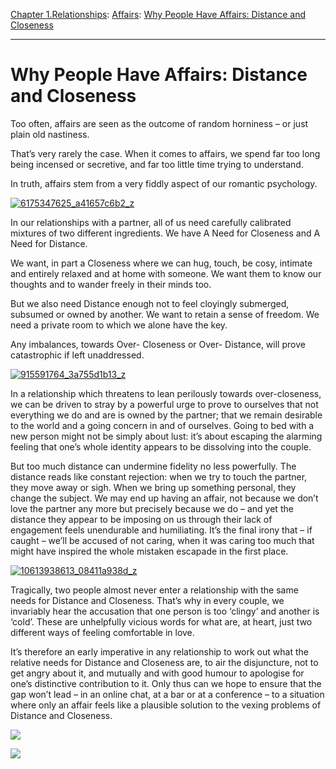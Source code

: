 [Chapter 1.Relationships](https://www.theschooloflife.com/thebookoflife/category/relationships/): [Affairs](https://www.theschooloflife.com/thebookoflife/category/relationships/affairs/): [Why People Have Affairs: Distance and Closeness](https://www.theschooloflife.com/thebookoflife/why-people-have-affairs-distance-and-closeness/)

* * *

# Why People Have Affairs: Distance and Closeness

Too often, affairs are seen as the outcome of random horniness – or just plain old nastiness.

That’s very rarely the case. When it comes to affairs, we spend far too long being incensed or secretive, and far too little time trying to understand.

In truth, affairs stem from a very fiddly aspect of our romantic psychology.

[![6175347625_a41657c6b2_z](https://www.theschooloflife.com/thebookoflife/wp-content/uploads/2015/09/6175347625_a41657c6b2_z.jpg)](http://www.thebookoflife.org/wp-content/uploads/2015/09/6175347625_a41657c6b2_z.jpg)

In our relationships with a partner, all of us need carefully calibrated mixtures of two different ingredients. We have A Need for Closeness and A Need for Distance.

We want, in part a Closeness where we can hug, touch, be cosy, intimate and entirely relaxed and at home with someone. We want them to know our thoughts and to wander freely in their minds too.

But we also need Distance enough not to feel cloyingly submerged, subsumed or owned by another. We want to retain a sense of freedom. We need a private room to which we alone have the key.

Any imbalances, towards Over- Closeness or Over- Distance, will prove catastrophic if left unaddressed.

[![915591764_3a755d1b13_z](https://www.theschooloflife.com/thebookoflife/wp-content/uploads/2015/09/915591764_3a755d1b13_z.jpg)](http://www.thebookoflife.org/wp-content/uploads/2015/09/915591764_3a755d1b13_z.jpg)

In a relationship which threatens to lean perilously towards over-closeness, we can be driven to stray by a powerful urge to prove to ourselves that not everything we do and are is owned by the partner; that we remain desirable to the world and a going concern in and of ourselves. Going to bed with a new person might not be simply about lust: it’s about escaping the alarming feeling that one’s whole identity appears to be dissolving into the couple.

But too much distance can undermine fidelity no less powerfully. The distance reads like constant rejection: when we try to touch the partner, they move away or sigh. When we bring up something personal, they change the subject. We may end up having an affair, not because we don’t love the partner any more but precisely because we do – and yet the distance they appear to be imposing on us through their lack of engagement feels unendurable and humiliating. It’s the final irony that – if caught – we’ll be accused of not caring, when it was caring too much that might have inspired the whole mistaken escapade in the first place.

[![10613938613_08411a938d_z](https://www.theschooloflife.com/thebookoflife/wp-content/uploads/2015/09/10613938613_08411a938d_z.jpg)](http://www.thebookoflife.org/wp-content/uploads/2015/09/10613938613_08411a938d_z.jpg)

Tragically, two people almost never enter a relationship with the same needs for Distance and Closeness. That’s why in every couple, we invariably hear the accusation that one person is too ‘clingy’ and another is ‘cold’. These are unhelpfully vicious words for what are, at heart, just two different ways of feeling comfortable in love.

It’s therefore an early imperative in any relationship to work out what the relative needs for Distance and Closeness are, to air the disjuncture, not to get angry about it, and mutually and with good humour to apologise for one’s distinctive contribution to it. Only thus can we hope to ensure that the gap won’t lead – in an online chat, at a bar or at a conference – to a situation where only an affair feels like a plausible solution to the vexing problems of Distance and Closeness.

[![](https://img.youtube.com/vi/eDpy5gERS8k/0.jpg)](https://www.youtube.com/embed/eDpy5gERS8k '')

[![](https://img.youtube.com/vi/d079McwlBRE/0.jpg)](https://www.youtube.com/embed/d079McwlBRE '')
